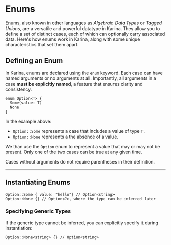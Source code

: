 # Enums

Enums, also known in other languages as _Algebraic Data Types_ or _Tagged Unions_, are a versatile and powerful datatype in Karina. They allow you to define a set of distinct cases, each of which can optionally carry associated data. Here's how enums work in Karina, along with some unique characteristics that set them apart.

## Defining an Enum

In Karina, enums are declared using the `enum` keyword. Each case can have named arguments or no arguments at all. Importantly, all arguments in a case **must be explicitly named**, a feature that ensures clarity and consistency.

```karina
enum Option<T> {
  Some(value: T)
  None
}
```

In the example above:

- `Option::Some` represents a case that includes a value of type `T`.
- `Option::None` represents a the absence of a value.

We than use the `Option` enum to represent a value that may or may not be present. Only one of the two cases can be true at any given time.

Cases without arguments do not require parentheses in their definition.

---

## Instantiating Enums


```karina
Option::Some { value: "hello"} // Option<string>
Option::None {} // Option<?>, where the type can be inferred later
```

### Specifying Generic Types

If the generic type cannot be inferred, you can explicitly specify it during instantiation:

```karina
Option::None<string> {} // Option<string>
```

